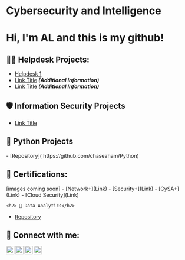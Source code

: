 # Cybersecurity and Intelligence

<h1>Hi, I'm AL and this is my github! <a href="[https://www.linkedin.com/in/yourlinkedin/](https://www.linkedin.com/in/alexanderhchase/)"> </a>

<h2>👨‍💻 Helpdesk Projects:</h2>

  - [Helpdesk 1](Link)
  - [Link Title](Link) <b><i>(Additional Information)</b></i>
  - [Link Title](Link) <b><i>(Additional Information)</b></i>

<h2>🛡️ Information Security Projects</h2>

 - [Link Title](Link)

  <h2> 🐍 Python Projects</h2>
   - [Repository]( https://github.com/chaseaham/Python)

     
<h2>📜 Certifications:</h2>
[images coming soon]
  - [Network+](Link)
  - [Security+](Link)
  - [CySA+](Link)
  - [Cloud Security](Link)

    <h2> 🐍 Data Analytics</h2>
   - [Repository](link)
    
<h2> 🤳 Connect with me:</h2>

[<img align="left" alt="yourname | YouTube" width="22px" src="https://cdn.jsdelivr.net/npm/simple-icons@v3/icons/youtube.svg" />][youtube]
[<img align="left" alt="yourname | Twitter" width="22px" src="https://cdn.jsdelivr.net/npm/simple-icons@v3/icons/twitter.svg" />][twitter]
[<img align="left" alt="yourname | LinkedIn" width="22px" src="https://cdn.jsdelivr.net/npm/simple-icons@v3/icons/linkedin.svg" />][linkedin]
[<img align="left" alt="yourname | Instagram" width="22px" src="https://cdn.jsdelivr.net/npm/simple-icons@v3/icons/instagram.svg" />][instagram]

[twitter]: https://twitter.com/
[youtube]: https://www.youtube.com/c/
[instagram]: https://www.instagram.com/
[linkedin]: httpss://www.linkedin.com/in/alexanderhchase
